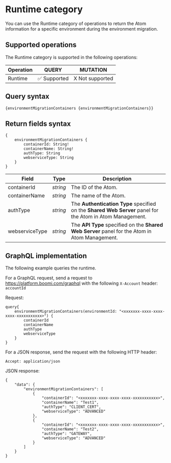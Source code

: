 # Runtime category 

<head>
  <meta name="guidename" content="API Management"/>
  <meta name="context" content="GUID-f3b6931f-e8e5-4c57-9461-ab21db85093c"/>
</head>


You can use the Runtime category of operations to return the Atom information for a specific environment during the environment migration.

## Supported operations 

The Runtime category is supported in the following operations:

| Operation | QUERY      | MUTATION        |
|-----------|------------|-----------------|
| Runtime   | ✅ Supported | X Not supported |


## Query syntax 

``` 
{environmentMigrationContainers {environmentMigrationContainers}}
```

## Return fields syntax 

``` 
{
    environmentMigrationContainers {
        containerId: String!
        containerName: String!
        authType: String
        webserviceType: String
    }
}
```

|Field|Type|Description|
|-----|----|-----------|
|containerId|*string*|The ID of the Atom.|
|containerName|*string*|The name of the Atom.|
|authType|*string*|The **Authentication Type** specified on the **Shared Web Server** panel for the Atom in Atom Management.|
|webserviceType|*string*|The **API Type** specified on the **Shared Web Server** panel for the Atom in Atom Management.|

## GraphQL implementation 

The following example queries the runtime.

For a GraphQL request, send a request to https://platform.boomi.com/graphql with the following `X-Account` header: `accountId`

Request:

``` 
query{
    environmentMigrationContainers(environmentId: "<xxxxxxx-xxxx-xxxx-xxxx-xxxxxxxxxxx>") {
        containerId
        containerName
        authType
        webserviceType
    }
}
```

For a JSON response, send the request with the following HTTP header:

`Accept: application/json`

JSON response:

``` 
{
    "data": {
        "environmentMigrationContainers": [
            {
                "containerId": "<xxxxxxx-xxxx-xxxx-xxxx-xxxxxxxxxxx>",
                "containerName": "Test1",
                "authType": "CLIENT_CERT",
                "webserviceType": "ADVANCED"
            },
            {
                "containerId": "<xxxxxxx-xxxx-xxxx-xxxx-xxxxxxxxxxx>",
                "containerName": "Test2",
                "authType": "GATEWAY",
                "webserviceType": "ADVANCED"
            }
        ]
    }
}
```